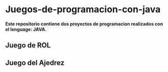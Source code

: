 # Juegos-de-programacion-con-java

#### Este repositorio contiene dos proyectos de programacion realizados con el lenguage: JAVA.

## Juego de ROL

## Juego del Ajedrez

